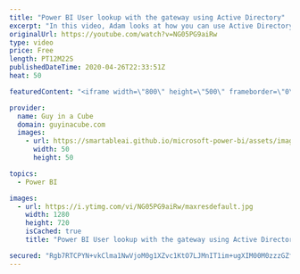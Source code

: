 ```yaml
---
title: "Power BI User lookup with the gateway using Active Directory"
excerpt: "In this video, Adam looks at how you can use Active Directory custom attributes for the user lookup with the Power BI Gateway. This can be used for both Analysis Services mapping and the Kerberos SSO with DirectQuery connections.  Manage your data source - Analysis Services https://docs.microsoft.com/power-bi/service-gateway-enterprise-manage-ssas#usernames-with-analysis-services"
originalUrl: https://youtube.com/watch?v=NG05PG9aiRw
type: video
price: Free
length: PT12M22S
publishedDateTime: 2020-04-26T22:33:51Z
heat: 50

featuredContent: "<iframe width=\"800\" height=\"500\" frameborder=\"0\" src=\"https://www.youtube.com/embed/NG05PG9aiRw\" allow=\"accelerometer; autoplay; encrypted-media; gyroscope; picture-in-picture\" allowfullscreen></iframe>"

provider:
  name: Guy in a Cube
  domain: guyinacube.com
  images:
    - url: https://smartableai.github.io/microsoft-power-bi/assets/images/organizations/guyinacube.com-50x50.jpg
      width: 50
      height: 50

topics:
  - Power BI

images:
  - url: https://i.ytimg.com/vi/NG05PG9aiRw/maxresdefault.jpg
    width: 1280
    height: 720
    isCached: true
    title: "Power BI User lookup with the gateway using Active Directory"

secured: "Rgb7RTCPYN+vkClma1NwVjoM0g1XZvc1KtO7LJMnIT1im+ugXIM00M0zzzGZfslBwF3tLIFRTGh5jBpPAHS7f9SPbHTsx4i/1H7aw1utP82fy5AmNxLgUAv8pUMVlQ0dj1bMIcQ3Kl9oN9gloqtg5mp+h7ovNXlL2+SH084iZRsSK6eUxOAP3i7CHy7tD663RjTYLfip9raMJFHWiMSPBzNnFhSth8u5lzVFMiP9iYvu1kN7dfS2X7eWmYXEKg0t31FlNA89hNbvrRebcLTX2EPzbEb1pwpDNtKslQyqMbgwNymrpSr2Gi+CJmq3vHQgapsyv4UlHJt7Kbs8N7xU/YSB8Hrf5bx89ei2o4cUCeY1X9X2ZzA3xMaqQHI0mT6GYMJPsP3W1LuqjlZDtJYdViF+c3mAgRjXNrrEhyV2ycs=;VDZ2hlAXLcvZUFqU4ylIyQ=="
---
```


